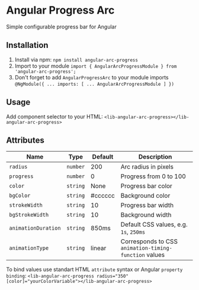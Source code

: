 # Angular Progress Arc

Simple configurable progress bar for Angular

## Installation

1. Install via npm: `npm install angular-arc-progress`
2. Import to your module `import { AngularArcProgressModule } from 'angular-arc-progress';`
3. Don't forget to add `AngularProgressArc` to your module imports `@NgModule({ ... imports: [ ... AngularArcProgressModule ] })`

## Usage

Add component selector to your HTML: `<lib-angular-arc-progress></lib-angular-arc-progress>`

## Attributes

|Name               |Type    |Default|Description                                          |
|-------------------|--------|-------|-----------------------------------------------------|
|`radius`           |`number`|200    |Arc radius in pixels                                 |
|`progress`         |`number`|0      |Progress from 0 to 100                               |
|`color`            |`string`|None   |Progress bar color                                   |
|`bgColor`          |`string`|#cccccc|Background color                                     |
|`strokeWidth`      |`string`|10     |Progress bar width                                   |
|`bgStrokeWidth`    |`string`|10     |Background width                                     |
|`animationDuration`|`string`|850ms  |Default CSS values, e.g. `1s`, `250ms`               |
|`animationType`    |`string`|linear |Corresponds to CSS `animation-timing-function` values|

To bind values use standart HTML `attribute` syntax or Angular `property binding`:
`<lib-angular-arc-progress radius="350" [color]="yourColorVariable"></lib-angular-arc-progress>`